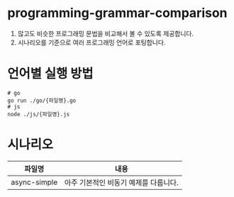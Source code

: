 # programming-grammar-comparison

1. 많고도 비슷한 프로그래밍 문법을 비교해서 볼 수 있도록 제공합니다.
1. 시나리오를 기준으로 여러 프로그래밍 언어로 포팅합니다.

# 언어별 실행 방법

```shell
# go
go run ./go/{파일명}.go
# js
node ./js/{파일명}.js
```

# 시나리오

| 파일명       | 내용                                  |
| ------------ | ------------------------------------- |
| async-simple | 아주 기본적인 비동기 예제를 다룹니다. |
